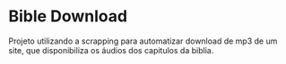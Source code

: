 # Bible Download

Projeto utilizando a scrapping para automatizar download de mp3 de um site, que disponibiliza os áudios dos capitulos da biblia.
